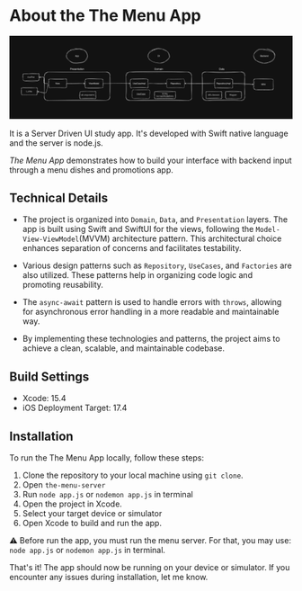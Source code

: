 # About the The Menu App #

![](https://github.com/vpiresc/the-menu-app/blob/main/Images/high_level_design.png)

It is a Server Driven UI study app. It's developed with Swift native language and the server is node.js.

*The Menu App* demonstrates how to build your interface with backend input through a menu dishes and promotions app.


## Technical Details
- The project is organized into `Domain`, `Data`, and `Presentation` layers. The app is built using Swift and SwiftUI for the views, following the `Model-View-ViewModel`(MVVM) architecture pattern. This architectural choice enhances separation of concerns and facilitates testability. 

- Various design patterns such as `Repository`, `UseCases`, and `Factories` are also utilized. These patterns help in organizing code logic and promoting reusability.

- The `async-await` pattern is used to handle errors with `throws`, allowing for asynchronous error handling in a more readable and maintainable way.

- By implementing these technologies and patterns, the project aims to achieve a clean, scalable, and maintainable codebase.


## Build Settings
- Xcode: 15.4
- iOS Deployment Target: 17.4


## Installation
To run the The Menu App locally, follow these steps:

1. Clone the repository to your local machine using `git clone`.
2. Open `the-menu-server`
3. Run `node app.js` or `nodemon app.js` in terminal
4. Open the project in Xcode.
5. Select your target device or simulator
6. Open Xcode to build and run the app.

 ⚠️ Before run the app, you must run the menu server. For that, you may use: `node app.js` or `nodemon app.js` in terminal.

That's it! The app should now be running on your device or simulator. If you encounter any issues during installation, let me know.
